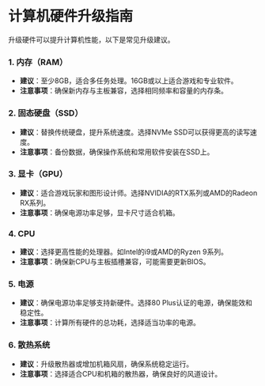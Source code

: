 # 计算机硬件升级指南

升级硬件可以提升计算机性能，以下是常见升级建议。

### 1. 内存（RAM）
- **建议**：至少8GB，适合多任务处理。16GB或以上适合游戏和专业软件。
- **注意事项**：确保新内存与主板兼容，选择相同频率和容量的内存条。

### 2. 固态硬盘（SSD）
- **建议**：替换传统硬盘，提升系统速度。选择NVMe SSD可以获得更高的读写速度。
- **注意事项**：备份数据，确保操作系统和常用软件安装在SSD上。

### 3. 显卡（GPU）
- **建议**：适合游戏玩家和图形设计师。选择NVIDIA的RTX系列或AMD的Radeon RX系列。
- **注意事项**：确保电源功率足够，显卡尺寸适合机箱。

### 4. CPU
- **建议**：选择更高性能的处理器。如Intel的i9或AMD的Ryzen 9系列。
- **注意事项**：确保新CPU与主板插槽兼容，可能需要更新BIOS。

### 5. 电源
- **建议**：确保电源功率足够支持新硬件。选择80 Plus认证的电源，确保能效和稳定性。
- **注意事项**：计算所有硬件的总功耗，选择适当功率的电源。

### 6. 散热系统
- **建议**：升级散热器或增加机箱风扇，确保系统稳定运行。
- **注意事项**：选择适合CPU和机箱的散热器，确保良好的风道设计。
